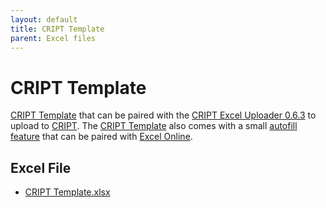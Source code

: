 ```yaml
---
layout: default
title: CRIPT Template
parent: Excel files
---
```


# CRIPT Template

[CRIPT Template](./example_excel_files/CRIPT_template.xlsx) that can be paired with the [CRIPT Excel Uploader 0.6.3](https://c-accel-cript.github.io/cript-excel-uploader/) to upload to [CRIPT](https://criptapp.org). The [CRIPT Template](./example_excel_files/CRIPT_template.xlsx) also comes with a small [autofill feature](https://c-accel-cript.github.io/cript-excel-uploader/excel_template/) that can be paired with [Excel Online](https://c-accel-cript.github.io/cript-excel-uploader/excel_template/#excel-online).


## Excel File

* [CRIPT Template.xlsx](./example_excel_files/CRIPT_template.xlsx)